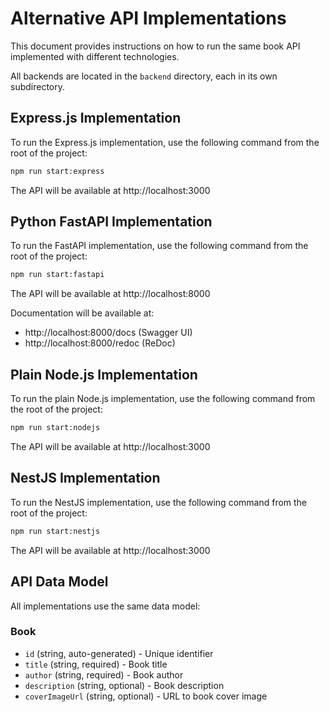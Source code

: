 # Alternative API Implementations

This document provides instructions on how to run the same book API implemented with different technologies.

All backends are located in the `backend` directory, each in its own subdirectory.

## Express.js Implementation

To run the Express.js implementation, use the following command from the root of the project:

```bash
npm run start:express
```

The API will be available at http://localhost:3000

## Python FastAPI Implementation

To run the FastAPI implementation, use the following command from the root of the project:

```bash
npm run start:fastapi
```

The API will be available at http://localhost:8000

Documentation will be available at:
- http://localhost:8000/docs (Swagger UI)
- http://localhost:8000/redoc (ReDoc)

## Plain Node.js Implementation

To run the plain Node.js implementation, use the following command from the root of the project:

```bash
npm run start:nodejs
```

The API will be available at http://localhost:3000

## NestJS Implementation

To run the NestJS implementation, use the following command from the root of the project:

```bash
npm run start:nestjs
```

The API will be available at http://localhost:3000

## API Data Model

All implementations use the same data model:

### Book
- `id` (string, auto-generated) - Unique identifier
- `title` (string, required) - Book title
- `author` (string, required) - Book author
- `description` (string, optional) - Book description
- `coverImageUrl` (string, optional) - URL to book cover image
